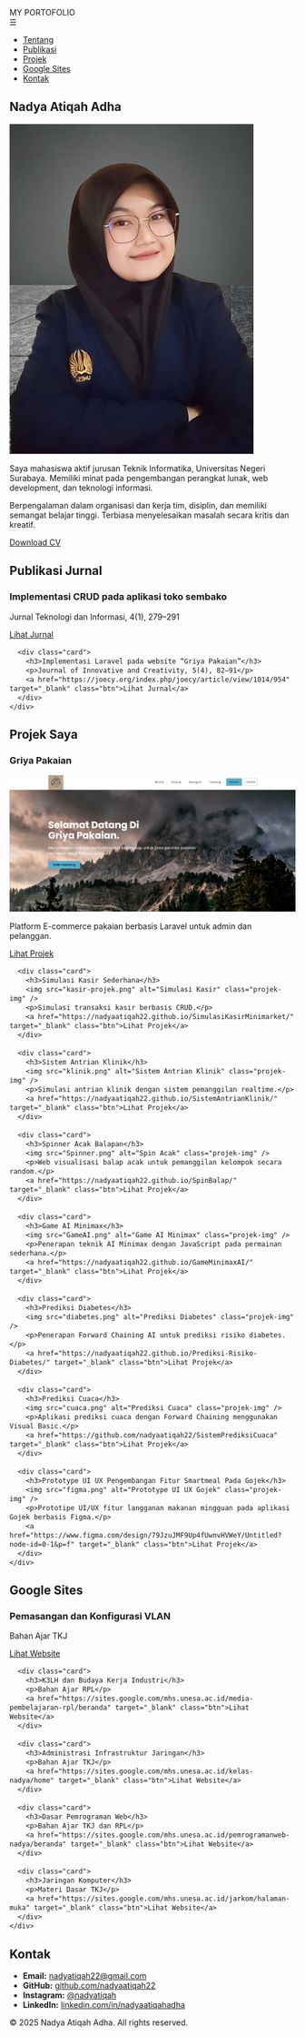 <!DOCTYPE html>
<html lang="id">
<head>
  <meta charset="UTF-8" />
  <meta name="viewport" content="width=device-width, initial-scale=1.0" />
  <title>Nadya | Portofolio</title>
  <link rel="stylesheet" href="style.css" />
</head>
<body>
  <canvas id="star-canvas"></canvas>

  <!-- NAVBAR RESPONSIF -->
 <nav class="navbar">
  <div class="brand-center">MY PORTOFOLIO</div>
  <div class="hamburger" id="hamburger">&#9776;</div>
  <ul class="nav-menu" id="nav-menu">
    <li><a href="#tentang" class="nav-btn">Tentang</a></li>
    <li><a href="#publikasi" class="nav-btn">Publikasi</a></li>
    <li><a href="#projek" class="nav-btn">Projek</a></li>
    <li><a href="#Google Sites" class="nav-btn">Google Sites</a></li>
    <li><a href="#kontak" class="nav-btn">Kontak</a></li>
  </ul>
</nav>

  <!-- SECTION: TENTANG -->
  <section id="tentang" class="fade">
    <h2>Nadya Atiqah Adha</h2>
    <div class="tentang-container">
      <img src="fotodiri.png" alt="Foto Nadya" class="foto-profil" />
      <div class="deskripsi">
        <p>Saya mahasiswa aktif jurusan Teknik Informatika, Universitas Negeri Surabaya. Memiliki minat pada pengembangan perangkat lunak, web development, dan teknologi informasi.</p>
        <p>Berpengalaman dalam organisasi dan kerja tim, disiplin, dan memiliki semangat belajar tinggi. Terbiasa menyelesaikan masalah secara kritis dan kreatif.</p>
        <a href="Nadya Atiqah Adha_CV.pdf" download class="btn download-btn">Download CV</a>
      </div>
    </div>
  </section>

  <!-- SECTION: PUBLIKASI -->
  <section id="publikasi" class="fade">
    <h2>Publikasi Jurnal</h2>
    <div class="card-container">
      <div class="card">
        <h3>Implementasi CRUD pada aplikasi toko sembako</h3>
        <p>Jurnal Teknologi dan Informasi, 4(1), 279–291</p>
        <a href="https://ejournal.yasin-alsys.org/aldyas/article/view/4456" target="_blank" class="btn">Lihat Jurnal</a>
      </div>

      <div class="card">
        <h3>Implementasi Laravel pada website “Griya Pakaian”</h3>
        <p>Journal of Innovative and Creativity, 5(4), 82–91</p>
        <a href="https://joecy.org/index.php/joecy/article/view/1014/954" target="_blank" class="btn">Lihat Jurnal</a>
      </div>
    </div>
  </section>

  <!-- SECTION: PROJEK -->
  <section id="projek" class="fade">
    <h2>Projek Saya</h2>
    <div class="card-container">
      <div class="card">
        <h3>Griya Pakaian</h3>
        <img src="griyapakaian.png" alt="Website Griya Pakaian" class="projek-img" />
        <p>Platform E-commerce pakaian berbasis Laravel untuk admin dan pelanggan.</p>
        <a href="https://tester-production-83cd.up.railway.app/" target="_blank" class="btn">Lihat Projek</a>
      </div>

      <div class="card">
        <h3>Simulasi Kasir Sederhana</h3>
        <img src="kasir-projek.png" alt="Simulasi Kasir" class="projek-img" />
        <p>Simulasi transaksi kasir berbasis CRUD.</p>
        <a href="https://nadyaatiqah22.github.io/SimulasiKasirMinimarket/" target="_blank" class="btn">Lihat Projek</a>
      </div>

      <div class="card">
        <h3>Sistem Antrian Klinik</h3>
        <img src="klinik.png" alt="Sistem Antrian Klinik" class="projek-img" />
        <p>Simulasi antrian klinik dengan sistem pemanggilan realtime.</p>
        <a href="https://nadyaatiqah22.github.io/SistemAntrianKlinik/" target="_blank" class="btn">Lihat Projek</a>
      </div>

      <div class="card">
        <h3>Spinner Acak Balapan</h3>
        <img src="Spinner.png" alt="Spin Acak" class="projek-img" />
        <p>Web visualisasi balap acak untuk pemanggilan kelompok secara random.</p>
        <a href="https://nadyaatiqah22.github.io/SpinBalap/" target="_blank" class="btn">Lihat Projek</a>
      </div>

      <div class="card">
        <h3>Game AI Minimax</h3>
        <img src="GameAI.png" alt="Game AI Minimax" class="projek-img" />
        <p>Penerapan teknik AI Minimax dengan JavaScript pada permainan sederhana.</p>
        <a href="https://nadyaatiqah22.github.io/GameMinimaxAI/" target="_blank" class="btn">Lihat Projek</a>
      </div>

      <div class="card">
        <h3>Prediksi Diabetes</h3>
        <img src="diabetes.png" alt="Prediksi Diabetes" class="projek-img" />
        <p>Penerapan Forward Chaining AI untuk prediksi risiko diabetes.</p>
        <a href="https://nadyaatiqah22.github.io/Prediksi-Risiko-Diabetes/" target="_blank" class="btn">Lihat Projek</a>
      </div>

      <div class="card">
        <h3>Prediksi Cuaca</h3>
        <img src="cuaca.png" alt="Prediksi Cuaca" class="projek-img" />
        <p>Aplikasi prediksi cuaca dengan Forward Chaining menggunakan Visual Basic.</p>
        <a href="https://github.com/nadyaatiqah22/SistemPrediksiCuaca" target="_blank" class="btn">Lihat Projek</a>
      </div>

      <div class="card">
        <h3>Prototype UI UX Pengembangan Fitur Smartmeal Pada Gojek</h3>
        <img src="figma.png" alt="Prototype UI UX Gojek" class="projek-img" />
        <p>Prototipe UI/UX fitur langganan makanan mingguan pada aplikasi Gojek berbasis Figma.</p>
        <a href="https://www.figma.com/design/79JzuJMF9Up4fUwnvHVWeY/Untitled?node-id=0-1&p=f" target="_blank" class="btn">Lihat Projek</a>
      </div>
    </div>
  </section>

  <!-- SECTION: GOOGLE SITES -->
  <section id="Google Sites" class="fade">
    <h2>Google Sites</h2>
    <div class="card-container">
      <div class="card">
        <h3>Pemasangan dan Konfigurasi VLAN</h3>
        <p>Bahan Ajar TKJ</p>
        <a href="https://sites.google.com/mhs.unesa.ac.id/materi-tkj/beranda" target="_blank" class="btn">Lihat Website</a>
      </div>

      <div class="card">
        <h3>K3LH dan Budaya Kerja Industri</h3>
        <p>Bahan Ajar RPL</p>
        <a href="https://sites.google.com/mhs.unesa.ac.id/media-pembelajaran-rpl/beranda" target="_blank" class="btn">Lihat Website</a>
      </div>

      <div class="card">
        <h3>Administrasi Infrastruktur Jaringan</h3>
        <p>Bahan Ajar TKJ</p>
        <a href="https://sites.google.com/mhs.unesa.ac.id/kelas-nadya/home" target="_blank" class="btn">Lihat Website</a>
      </div>

      <div class="card">
        <h3>Dasar Pemrograman Web</h3>
        <p>Bahan Ajar TKJ dan RPL</p>
        <a href="https://sites.google.com/mhs.unesa.ac.id/pemrogramanweb-nadya/beranda" target="_blank" class="btn">Lihat Website</a>
      </div>

      <div class="card">
        <h3>Jaringan Komputer</h3>
        <p>Materi Dasar TKJ</p>
        <a href="https://sites.google.com/mhs.unesa.ac.id/jarkom/halaman-muka" target="_blank" class="btn">Lihat Website</a>
      </div>
    </div>
  </section>

  <!-- SECTION: KONTAK -->
  <section id="kontak" class="fade">
    <h2>Kontak</h2>
    <ul class="kontak-list">
      <li><strong>Email:</strong> <a href="mailto:nadyatiqah22@gmail.com">nadyatiqah22@gmail.com</a></li>
      <li><strong>GitHub:</strong> <a href="https://github.com/nadyaatiqah22">github.com/nadyaatiqah22</a></li>
      <li><strong>Instagram:</strong> <a href="https://www.instagram.com/nadyatiqah">@nadyatiqah</a></li>
      <li><strong>LinkedIn:</strong> <a href="https://www.linkedin.com/in/nadyaatiqahadha/">linkedin.com/in/nadyaatiqahadha</a></li>
    </ul>
  </section>

  <!-- FOOTER -->
  <footer>
    <p>© 2025 Nadya Atiqah Adha. All rights reserved.</p>
  </footer>

  <script src="script.js"></script>
</body>
</html>
